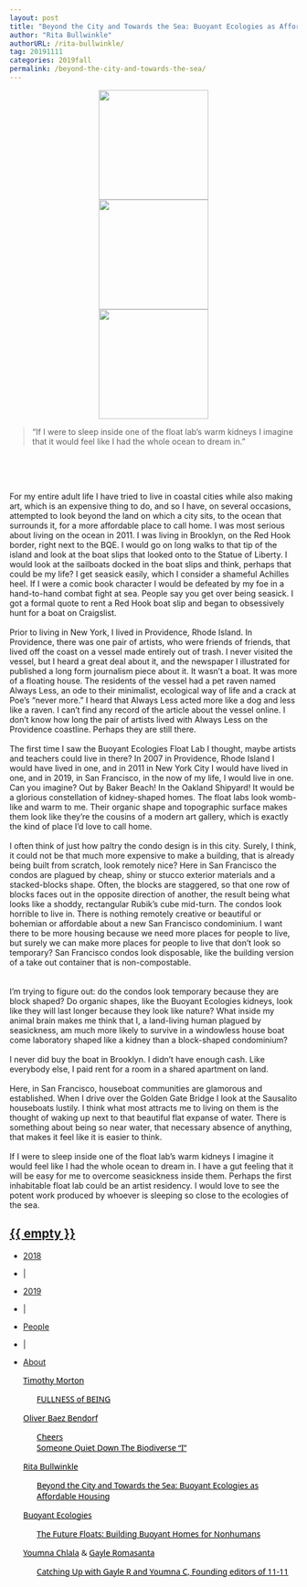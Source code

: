 ```yaml
---
layout: post
title: "Beyond the City and Towards the Sea: Buoyant Ecologies as Affordable Housing"
author: "Rita Bullwinkle"
authorURL: /rita-bullwinkle/
tag: 20191111
categories: 2019fall
permalink: /beyond-the-city-and-towards-the-sea/
---
```


<img style="display: block; margin-left: auto; margin-right: auto; width:20vw;" src="{{site.baseurl}}/assets/profile/rita-bullwinkle.jpg" alt="">
<img style="display: block; margin-left: auto; margin-right: auto; width:20vw;" src="{{site.baseurl}}/assets/20191111/rita-book-cover.jpg" alt="">
<img style="display: block; margin-left: auto; margin-right: auto; width:20vw;" src="{{site.baseurl}}/assets/20191111/Speculative Section.jpg" alt="">

>“If I were to sleep inside one of the float lab’s warm kidneys I imagine that it would feel like I had the whole ocean to dream in.”

<br>

<br><br>
For my entire adult life I have tried to live in coastal cities while also making art, which is an expensive thing to do, and so I have, on several occasions, attempted to look beyond the land on which a city sits, to the ocean that surrounds it, for a more affordable place to call home. I was most serious about living on the ocean in 2011. I was living in Brooklyn, on the Red Hook border, right next to the BQE. I would go on long walks to that tip of the island and look at the boat slips that looked onto to the Statue of Liberty. I would look at the sailboats docked in the boat slips and think, perhaps that could be my life? I get seasick easily, which I consider a shameful Achilles heel. If I were a comic book character I would be defeated by my foe in a hand-to-hand combat fight at sea. People say you get over being seasick. I got a formal quote to rent a Red Hook boat slip and began to obsessively hunt for a boat on Craigslist.
<br><br>
Prior to living in New York, I lived in Providence, Rhode Island. In Providence, there was one pair of artists, who were friends of friends, that lived off the coast on a vessel made entirely out of trash. I never visited the vessel, but I heard a great deal about it, and the newspaper I illustrated for published a long form journalism piece about it. It wasn’t a boat. It was more of a floating house. The residents of the vessel had a pet raven named Always Less, an ode to their minimalist, ecological way of life and a crack at Poe’s “never more.” I heard that Always Less acted more like a dog and less like a raven. I can’t find any record of the article about the vessel online. I don’t know how long the pair of artists lived with Always Less on the Providence coastline. Perhaps they are still there.
<br><br>
The first time I saw the Buoyant Ecologies Float Lab I thought, maybe artists and teachers could live in there? In 2007 in Providence, Rhode Island I would have lived in one, and in 2011 in New York City I would have lived in one, and in 2019, in San Francisco, in the now of my life, I would live in one. Can you imagine? Out by Baker Beach! In the Oakland Shipyard! It would be a glorious constellation of kidney-shaped homes. The float labs look womb-like and warm to me. Their organic shape and topographic surface makes them look like they’re the cousins of a modern art gallery, which is exactly the kind of place I’d love to call home.
<br><br>
I often think of just how paltry the condo design is in this city. Surely, I think, it could not be that much more expensive to make a building, that is already being built from scratch, look remotely nice? Here in San Francisco the condos are plagued by cheap, shiny or stucco exterior materials and a stacked-blocks shape. Often, the blocks are staggered, so that one row of blocks faces out in the opposite direction of another, the result being what looks like a shoddy, rectangular Rubik’s cube mid-turn. The condos look horrible to live in. There is nothing remotely creative or beautiful or bohemian or affordable about a new San Francisco condominium. I want there to be more housing because we need more places for people to live, but surely we can make more places for people to live that don’t look so temporary? San Francisco condos look disposable, like the building version of a take out container that is non-compostable.  
<br><br>
I’m trying to figure out: do the condos look temporary because they are block shaped? Do organic shapes, like the Buoyant Ecologies kidneys, look like they will last longer because they look like nature? What inside my animal brain makes me think that I, a land-living human plagued by seasickness, am much more likely to survive in a windowless house boat come laboratory shaped like a kidney than a block-shaped condominium?
<br><br>
I never did buy the boat in Brooklyn. I didn’t have enough cash. Like everybody else, I paid rent for a room in a shared apartment on land.
<br><br>
Here, in San Francisco, houseboat communities are glamorous and established. When I drive over the Golden Gate Bridge I look at the Sausalito houseboats lustily. I think what most attracts me to living on them is the thought of waking up next to that beautiful flat expanse of water. There is something about being so near water, that necessary absence of anything, that makes it feel like it is easier to think.
<br><br>
If I were to sleep inside one of the float lab’s warm kidneys I imagine it would feel like I had the whole ocean to dream in. I have a gut feeling that it will be easy for me to overcome seasickness inside them. Perhaps the first inhabitable float lab could be an artist residency. I would love to see the potent work produced by whoever is sleeping so close to the ecologies of the sea. 
<br>

<!-- End of page -->
<!-- Start of Bottom Footer -->


<nav class="nav justify-content-center" style="box-shadow: 0 2px 2px -2px rgba(0,0,0,0);">
  <div class="nav-container">
    <a href="{{ site.baseurl }}/">
      <h2 class="nav-title">{{ empty }}</h2>
    </a>
    <ul style="position: relative">
      <!-- <li><a href="{{ site.baseurl }}/">Issue</a></li> -->
      <li class="nav-item"><a class="nav-link" href="{{ '/2018-fall' | prepend: site.baseurl }}">2018</a></li>
      <li class="nav-item"><p>|</p></li>
      <li class="nav-item"><a class="nav-link" href="{{ '/2019-fall' | prepend: site.baseurl }}">2019</a></li>
      <li class="nav-item"><p>|</p></li>
      <li class="nav-item"><a class="nav-link" href="{{ '/people' | prepend: site.baseurl }}">People</a></li>
      <li class="nav-item"><p>|</p></li>
      <li class="nav-item"><a class="nav-link" href="{{ '/about' | prepend: site.baseurl }}">About</a></li>
    </ul>
  </div>
</nav>


  <section id="sec4">
    <div class="row">
      <div class="col-md-3">
        <ul>
          <li style="font-family: 'Work Sans','Segoe UI',Helvetica,Arial,sans-serif;list-style-type: none;"><a style="color:#000;" href="{{site.baseurl}}/timothy-morton/">Timothy Morton</a></li>
          <ul>
            <li style="font-family: 'Work Sans','Segoe UI',Helvetica,Arial,sans-serif;list-style-type: none;"><a style="color:#000;" href="{{site.baseurl}}/fullness-of-being/">FULLNESS of BEING</a></li>
          </ul>
        </ul>
      </div>
      <div class="col-md-3">
        <ul>
          <li style="font-family: 'Work Sans','Segoe UI',Helvetica,Arial,sans-serif;list-style-type: none;"><a style="color:#000;" href="{{site.baseurl}}/oliver-bendorf/">Oliver Baez Bendorf</a></li>
          <ul>
            <li style="font-family: 'Work Sans','Segoe UI',Helvetica,Arial,sans-serif;list-style-type: none;"><a style="color:#000;" href="{{site.baseurl}}/cheers/">Cheers</a></li>
            <li style="font-family: 'Work Sans','Segoe UI',Helvetica,Arial,sans-serif;list-style-type: none;"><a style="color:#000;" href="{{site.baseurl}}/someone-quiet-down-the-biodiverse/">Someone Quiet Down The Biodiverse “I”</a></li>
          </ul>
        </ul>
      </div>
        <div class="col-md-3">
        <ul>
          <li style="font-family: 'Work Sans','Segoe UI',Helvetica,Arial,sans-serif;list-style-type: none;"><a style="color:#000;" href="{{site.baseurl}}/oliver-bendorf/">Rita Bullwinkle</a></li>
          <ul>
            <li style="font-family: 'Work Sans','Segoe UI',Helvetica,Arial,sans-serif;list-style-type: none;"><a style="color:#000;" href="{{site.baseurl}}/someone-quiet-down-the-biodiverse/">Beyond the City and Towards the Sea: Buoyant Ecologies as Affordable Housing</a></li>
          </ul>
        </ul>
      </div>
        <div class="col-md-3">
        <ul>
          <li style="font-family: 'Work Sans','Segoe UI',Helvetica,Arial,sans-serif;list-style-type: none;"><a style="color:#000;" href="{{site.baseurl}}/oliver-bendorf/">Buoyant Ecologies</a></li>
          <ul>
            <li style="font-family: 'Work Sans','Segoe UI',Helvetica,Arial,sans-serif;list-style-type: none;"><a style="color:#000;" href="{{site.baseurl}}/someone-quiet-down-the-biodiverse/">The Future Floats: Building Buoyant Homes for Nonhumans</a></li>
          </ul>
        </ul>
      </div>
      <div class="col-md-3">
        <ul>
          <li style="font-family: 'Work Sans','Segoe UI',Helvetica,Arial,sans-serif;list-style-type: none;"><a style="color:#000;" href="{{site.baseurl}}/youmna-chlala/">Youmna Chlala</a> & <a style="color:#000;" href="{{site.baseurl}}/gayle-romasanta/">Gayle Romasanta</a></li>
          <ul>
            <li style="font-family: 'Work Sans','Segoe UI',Helvetica,Arial,sans-serif;list-style-type: none;"><a style="color:#000;" href="{{site.baseurl}}/catching-up/">Catching Up with Gayle R and Youmna C, Founding editors of 11-11</a></li>
          </ul>
        </ul>
      </div>
    </div>
  </section>
